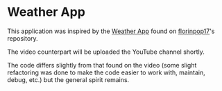 # Weather App

This application was inspired by the [Weather App](https://github.com/florinpop17/app-ideas/blob/master/Projects/1-Beginner/Weather-App.md) found on [florinpop17](https://github.com/florinpop17)'s repository.

The video counterpart will be uploaded the YouTube channel shortly. 

The code differs slightly from that found on the video (some slight refactoring was done to make the code easier to work with, maintain, debug, etc.) but the general spirit remains.